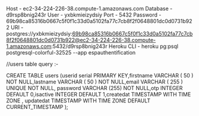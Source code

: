 Host - ec2-34-224-226-38.compute-1.amazonaws.com
Database - d9rsp8bnig243r
User - yxbkmieizydsiy
Port - 5432
Password - 69b98ca85316b0667c5f0f1c33d0a5102fa77c7cb8f2f0648801dc0d0731b922
URI - postgres://yxbkmieizydsiy:69b98ca85316b0667c5f0f1c33d0a5102fa77c7cb8f2f0648801dc0d0731b922@ec2-34-224-226-38.compute-1.amazonaws.com:5432/d9rsp8bnig243r
Heroku CLI - heroku pg:psql postgresql-colorful-32525 --app espauthentification

//users table query :-

CREATE TABLE users (userid serial PRIMARY KEY,firstname VARCHAR ( 50 ) NOT NULL,lastname VARCHAR ( 50 ) NOT NULL,email VARCHAR ( 255 ) UNIQUE NOT NULL, password VARCHAR (255) NOT NULL,otp INTEGER DEFAULT 0,isactive INTEGER DEFAULT 1,createdat TIMESTAMP WITH TIME  ZONE , updatedat TIMESTAMP WITH TIME ZONE DEFAULT CURRENT_TIMESTAMP );